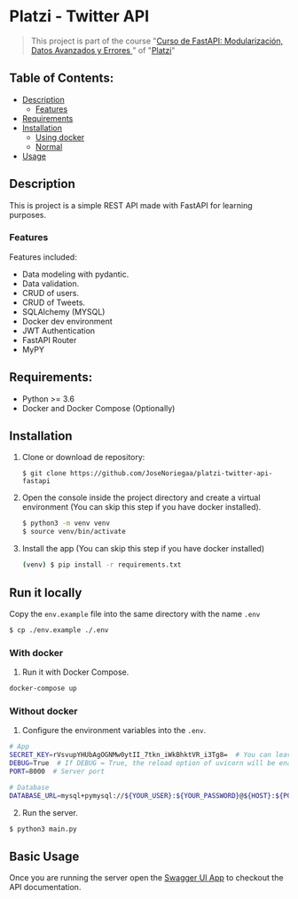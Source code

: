 # Platzi - Twitter API
> This project is part of the course "[Curso de FastAPI: Modularización, Datos Avanzados y Errores
](https://platzi.com/clases/fastapi-modularizacion-datos/)" of "[Platzi](https://platzi.com)"

## Table of Contents:
- [Description](#description)
  - [Features](#features)
- [Requirements](#requirements)
- [Installation](#installation)
  - [Using docker](#with-docker)
  - [Normal](#without-docker)
- [Usage](#run-it-locally)


## Description
This is project is a simple REST API made with FastAPI for learning purposes.

### Features
Features included:
- Data modeling with pydantic.
- Data validation.
- CRUD of users.
- CRUD of Tweets.
- SQLAlchemy (MYSQL)
- Docker dev environment
- JWT Authentication
- FastAPI Router
- MyPY

## Requirements:
- Python >= 3.6
- Docker and Docker Compose (Optionally)

## Installation
1. Clone or download de repository:
    ```
    $ git clone https://github.com/JoseNoriegaa/platzi-twitter-api-fastapi
    ```

2. Open the console inside the project directory and create a virtual environment (You can skip this step if you have docker installed).
    ```bash
    $ python3 -m venv venv
    $ source venv/bin/activate
    ```

3. Install the app (You can skip this step if you have docker installed)
    ```bash
    (venv) $ pip install -r requirements.txt
    ```

## Run it locally
Copy the `env.example` file into the same directory with the name `.env`
```bash
$ cp ./env.example ./.env
```


### With docker
1. Run it with Docker Compose.
```bash
docker-compose up
```

### Without docker
1. Configure the environment variables into the `.env`.
```bash
# App
SECRET_KEY=rVsvupYHUbAgOGNMw0ytII_7tkn_iWkBhktVR_i3Tg8=  # You can leave this dev key as is.
DEBUG=True  # If DEBUG = True, the reload option of uvicorn will be enabled
PORT=8000  # Server port

# Database
DATABASE_URL=mysql+pymysql://${YOUR_USER}:${YOUR_PASSWORD}@${HOST}:${PORT}/${DATABASE NAME}  # Configure your database credentials here.

```

2. Run the server.
```bash
$ python3 main.py
```

## Basic Usage
Once you are running the server open the [Swagger UI App](http://localhost:8000/docs) to checkout the API documentation.
